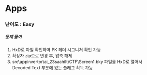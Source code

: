 # Apps

### 난이도 : Easy

##### 문제 풀이

1. HxD로 파일 확인하며 PK 헤더 시그니처 확인 가능
2. 확장자 zip으로 변경 후, 압축 해제
3. src\appinvertor\ai_23saahilt\CTF\Screen1.bky 파일을 HxD로 열어서 Decoded Text 부분에 있는 플래그 획득 가능